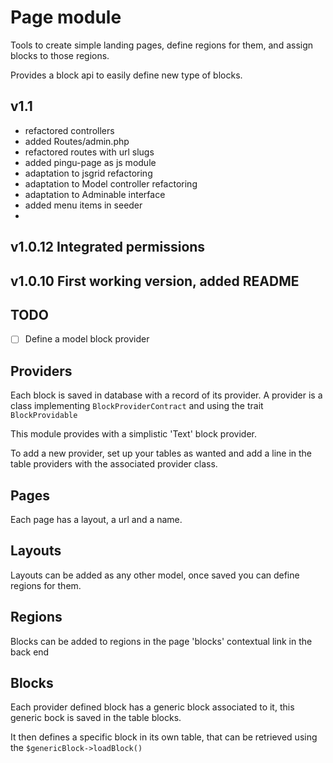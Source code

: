# Page module

Tools to create simple landing pages, define regions for them, and assign blocks to those regions.

Provides a block api to easily define new type of blocks.

## v1.1
- refactored controllers
- added Routes/admin.php
- refactored routes with url slugs
- added pingu-page as js module
- adaptation to jsgrid refactoring
- adaptation to Model controller refactoring
- adaptation to Adminable interface
- added menu items in seeder
- 

## v1.0.12 Integrated permissions
## v1.0.10 First working version, added README

## TODO

- [ ] Define a model block provider

## Providers

Each block is saved in database with a record of its provider. A provider is a class implementing `BlockProviderContract` and using the trait `BlockProvidable`

This module provides with a simplistic 'Text' block provider.

To add a new provider, set up your tables as wanted and add a line in the table providers with the associated provider class.

## Pages

Each page has a layout, a url and a name.

## Layouts

Layouts can be added as any other model, once saved you can define regions for them.

## Regions

Blocks can be added to regions in the page 'blocks' contextual link in the back end

## Blocks

Each provider defined block has a generic block associated to it, this generic bock is saved in the table blocks.

It then defines a specific block in its own table, that can be retrieved using the `$genericBlock->loadBlock()`
